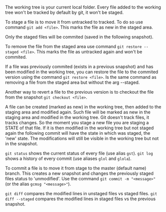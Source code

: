 The working tree is your current local folder. Every file added to the working tree won't be
tracked by default by git, it won't be staged.

To stage a file is to move it from untracked to tracked. To do so use command `git add <file>`.
This marks the file as new in the staged area.

Only the staged files will be commited (saved in the following snapshot).

To remove the file from the staged area use command `git restore --staged <file>`. This marks the 
file as untracked again and won't be commited.

If a file was previously commited (exists in a previous snapshot) and has been modified in the
working tree, you can restore the file to the commited version using the command
`git restore <file>`. Is the same command as removing a file from the staged area but without
the arg --staged.

Another way to revert a file to the previous version is to checkout the file from the snapshot
`git checkout <file>`.

A file can be created (marked as new) in the working tree, then added to the staging area
and modified again. Such file will be marked as new in the staging area and modified in the working
tree. Git doesn't track files, it tracks changes. So the moment you stage a new file you are
staging a STATE of that file. If it is then modified in the working tree but not staged again
the following commit will have the state in which was staged, the 'new' state. The modifications
will still be visible in the working tree but not in the snapshot.

`git status` shows the current status of every file (use alias `gst`).
`git log` shows a history of every commit (use aliases `glol` and `glola`).

To commit a file is to move it from stage to the master (default name) branch. This creates a
new snapshot and changes the previously staged files status to 'unmodified'. Use the command
`git commit -m "<message>"` (or the alias `gcmsg "<message>"`).

`git diff` compares the modified lines in unstaged files vs staged files.
`git diff --staged` compares the modified lines in staged files vs the previous snapshot.


